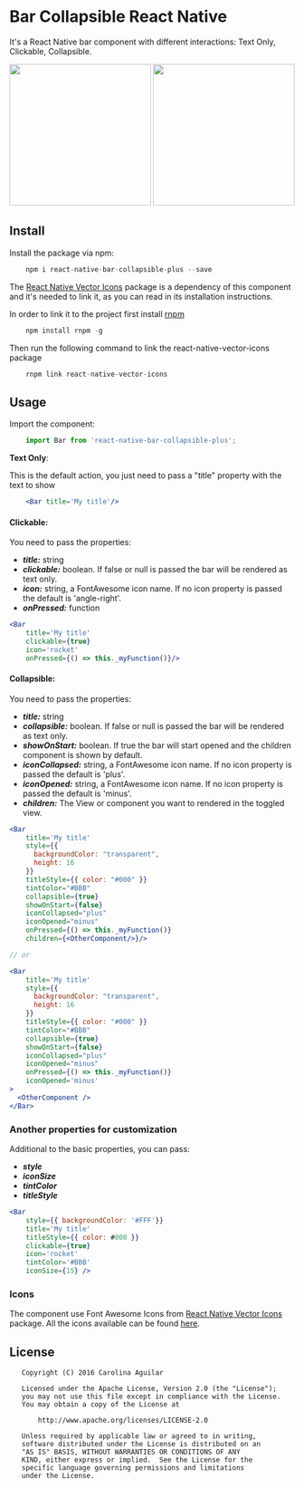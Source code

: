 
# Bar Collapsible React Native

It's a React Native bar component with different interactions: Text Only,
Clickable, Collapsible.


<img src="https://github.com/sagar1992/images-gifs/raw/master/react-native-bar-collapsible-plus/device-2017-06-16-102309.png" width="250"/> <img src="https://github.com/sagar1992/images-gifs/raw/master/react-native-bar-collapsible-plus/device-2017-06-16-102336.png"
width="250"/> 

## Install

Install the package via npm:

```javascript
    npm i react-native-bar-collapsible-plus --save
```

The [React Native Vector Icons](https://github.com/oblador/react-native-vector-icons)
package is a dependency of this component and it's needed to link it, as you can
read in its installation instructions.

In order to link it to the project first install [rnpm](https://github.com/rnpm/rnpm)

```javascript
    npm install rnpm -g
```

Then run the following command to link the react-native-vector-icons package

```javascript
    rnpm link react-native-vector-icons
```

## Usage

Import the component:

```javascript
    import Bar from 'react-native-bar-collapsible-plus';
```

**Text Only**:

This is the default action, you just need to pass a "title" property with the text to show

```jsx
    <Bar title='My title'/>
```

#### Clickable:

You need to pass the properties:

- ***title:*** string
- ***clickable:*** boolean. If false or null is passed the bar will be rendered as text only.
- ***icon:*** string, a FontAwesome icon name. If no icon property is passed the
    default is 'angle-right'.
- ***onPressed:*** function

```jsx
<Bar
    title='My title'
    clickable={true}
    icon='rocket'
    onPressed={() => this._myFunction()}/>
```

#### Collapsible:

You need to pass the properties:

- ***title:*** string
- ***collapsible:*** boolean. If false or null is passed the bar will be rendered as text only.
- ***showOnStart:*** boolean. If true the bar will start opened and the children component is shown by default.
- ***iconCollapsed:*** string, a FontAwesome icon name. If no icon property is passed the
    default is 'plus'.
- ***iconOpened:*** string, a FontAwesome icon name. If no icon property is passed the
    default is 'minus'.
- ***children:*** The View or component you want to rendered in the toggled view.

```jsx
<Bar
	title='My title'
	style={{
	  backgroundColor: "transparent",
	  height: 16
	}}
	titleStyle={{ color: "#000" }}
	tintColor="#BBB"
	collapsible={true}
	showOnStart={false}
	iconCollapsed="plus"
	iconOpened="minus"
	onPressed={() => this._myFunction()}
    children={<OtherComponent/>}/>

// or

<Bar
	title='My title'
	style={{
	  backgroundColor: "transparent",
	  height: 16
	}}
	titleStyle={{ color: "#000" }}
	tintColor="#BBB"
	collapsible={true}
	showOnStart={false}
	iconCollapsed="plus"
	iconOpened="minus"
	onPressed={() => this._myFunction()}
    iconOpened='minus'
>
  <OtherComponent />
</Bar>
```

### Another properties for customization

Additional to the basic properties, you can pass:

- ***style***
- ***iconSize***
- ***tintColor***
- ***titleStyle***

```jsx
<Bar
    style={{ backgroundColor: '#FFF'}}
    title='My title'
    titleStyle={{ color: #000 }}
    clickable={true}
    icon='rocket'
    tintColor='#BBB'
    iconSize={15} />
```

### Icons

The component use Font Awesome Icons from
[React Native Vector Icons](https://github.com/oblador/react-native-vector-icons)
package. All the icons available can be found [here](http://fortawesome.github.io/Font-Awesome/icons/).




## License

```
   Copyright (C) 2016 Carolina Aguilar

   Licensed under the Apache License, Version 2.0 (the "License");
   you may not use this file except in compliance with the License.
   You may obtain a copy of the License at

       http://www.apache.org/licenses/LICENSE-2.0

   Unless required by applicable law or agreed to in writing,
   software distributed under the License is distributed on an
   "AS IS" BASIS, WITHOUT WARRANTIES OR CONDITIONS OF ANY
   KIND, either express or implied.  See the License for the
   specific language governing permissions and limitations
   under the License.
```
